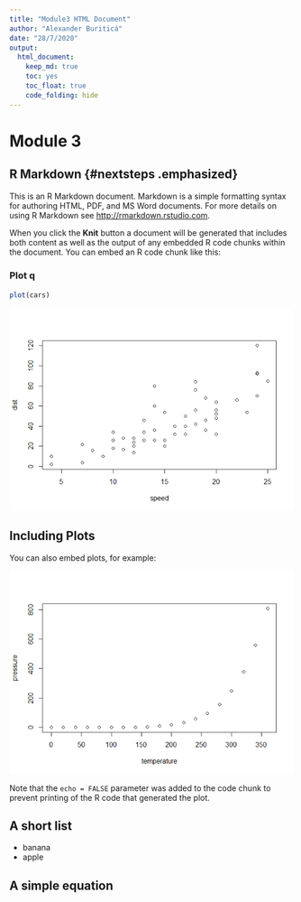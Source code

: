 ```yaml
---
title: "Module3 HTML Document"
author: "Alexander Buriticá"
date: "28/7/2020"
output: 
  html_document: 
    keep_md: true
    toc: yes
    toc_float: true
    code_folding: hide
---
```




# Module 3

## R Markdown {#nextsteps .emphasized}

This is an R Markdown document. Markdown is a simple formatting syntax for authoring HTML, PDF, and MS Word documents. For more details on using R Markdown see <http://rmarkdown.rstudio.com>.

When you click the **Knit** button a document will be generated that includes both content as well as the output of any embedded R code chunks within the document. You can embed an R code chunk like this:

### Plot q


```r
plot(cars)
```

![](htmldocument_files/figure-html/cars-1.png)<!-- -->

## Including Plots

You can also embed plots, for example:

![](htmldocument_files/figure-html/pressure-1.png)<!-- -->

Note that the `echo = FALSE` parameter was added to the code chunk to prevent printing of the R code that generated the plot.

## A short list

* banana
* apple

## A simple equation
